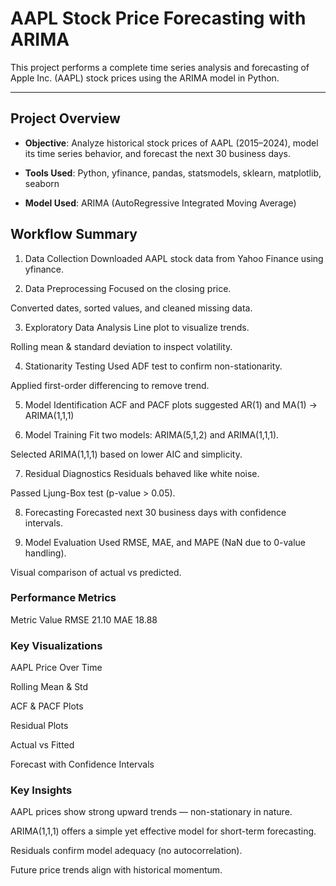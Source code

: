# AAPL Stock Price Forecasting with ARIMA

This project performs a complete time series analysis and forecasting of Apple Inc. (AAPL) stock prices using the ARIMA model in Python.

---

## Project Overview

- **Objective**: 
  Analyze historical stock prices of AAPL (2015–2024), model its time series behavior, and forecast the next 30 business days.

- **Tools Used**: Python, yfinance, pandas, statsmodels, sklearn, matplotlib, seaborn

- **Model Used**: ARIMA (AutoRegressive Integrated Moving Average)


## Workflow Summary

1. Data Collection
Downloaded AAPL stock data from Yahoo Finance using yfinance.

2. Data Preprocessing
Focused on the closing price.

Converted dates, sorted values, and cleaned missing data.

3. Exploratory Data Analysis
Line plot to visualize trends.

Rolling mean & standard deviation to inspect volatility.

4. Stationarity Testing
Used ADF test to confirm non-stationarity.

Applied first-order differencing to remove trend.

5. Model Identification
ACF and PACF plots suggested AR(1) and MA(1) → ARIMA(1,1,1)

6. Model Training
Fit two models: ARIMA(5,1,2) and ARIMA(1,1,1).

Selected ARIMA(1,1,1) based on lower AIC and simplicity.

7. Residual Diagnostics
Residuals behaved like white noise.

Passed Ljung-Box test (p-value > 0.05).

8. Forecasting
Forecasted next 30 business days with confidence intervals.

9. Model Evaluation
Used RMSE, MAE, and MAPE (NaN due to 0-value handling).

Visual comparison of actual vs predicted.


### Performance Metrics
Metric	Value
RMSE	21.10
MAE	18.88


### Key Visualizations

AAPL Price Over Time

Rolling Mean & Std

ACF & PACF Plots

Residual Plots

Actual vs Fitted

Forecast with Confidence Intervals

### Key Insights
AAPL prices show strong upward trends — non-stationary in nature.

ARIMA(1,1,1) offers a simple yet effective model for short-term forecasting.

Residuals confirm model adequacy (no autocorrelation).

Future price trends align with historical momentum.
